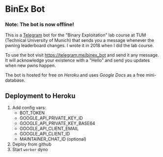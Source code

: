 # BinEx Bot

### **Note:** The bot is now offline!

This is a [Telegram](https://telegram.org/) bot for the "Binary Exploitation" lab course at TUM (Technical University of Munich) that sends you a message whenever the pwning leaderboard changes. I wrote it in 2018 when I did the lab course.

To use the bot visit <https://telegram.me/binex_bot> and send it any message. It will acknowledge your existence with a "Hello" and send you updates when new pwns happen.

The bot is hosted for free on *Heroku* and uses *Google Docs* as a free mini-database.

## Deployment to Heroku
1. Add config vars:
    - BOT_TOKEN
    - GOOGLE_API_PRIVATE_KEY_ID
    - GOOGLE_API_PRIVATE_KEY_BASE64
    - GOOGLE_API_CLIENT_EMAIL
    - GOOGLE_API_CLIENT_ID
    - MAINTAINER_CHAT_ID (optional)
2. Deploy from github
3. Start `worker` dyno
